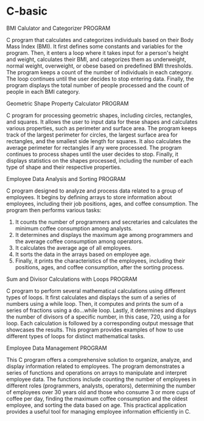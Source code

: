 # C-basic

BMI Calulator and Categorizer PROGRAM

C program that calculates and categorizes individuals based on their Body Mass Index (BMI). It first defines some constants and variables for the program. Then, it enters a loop where it takes input for a person's height and weight, calculates their BMI, and categorizes them as underweight, normal weight, overweight, or obese based on predefined BMI thresholds. The program keeps a count of the number of individuals in each category. The loop continues until the user decides to stop entering data. Finally, the program displays the total number of people processed and the count of people in each BMI category.


Geometric Shape Property Calculator PROGRAM

C program for processing geometric shapes, including circles, rectangles, and squares. It allows the user to input data for these shapes and calculates various properties, such as perimeter and surface area. The program keeps track of the largest perimeter for circles, the largest surface area for rectangles, and the smallest side length for squares. It also calculates the average perimeter for rectangles if any were processed. The program continues to process shapes until the user decides to stop. Finally, it displays statistics on the shapes processed, including the number of each type of shape and their respective properties.


Employee Data Analysis and Sorting PROGRAM

C program designed to analyze and process data related to a group of employees. It begins by defining arrays to store information about employees, including their job positions, ages, and coffee consumption. The program then performs various tasks:
1.  It counts the number of programmers and secretaries and calculates the minimum coffee consumption among analysts.
2.  It determines and displays the maximum age among programmers and the average coffee consumption among operators.
3.  It calculates the average age of all employees.
4.  It sorts the data in the arrays based on employee age.
5.  Finally, it prints the characteristics of the employees, including their positions, ages, and coffee consumption, after the sorting process.


Sum and Divisor Calculations with Loops PROGRAM

C program to perform several mathematical calculations using different types of loops. It first calculates and displays the sum of a series of numbers using a while loop. Then, it computes and prints the sum of a series of fractions using a do...while loop. Lastly, it determines and displays the number of divisors of a specific number, in this case, 720, using a for loop. Each calculation is followed by a corresponding output message that showcases the results. This program provides examples of how to use different types of loops for distinct mathematical tasks.


Employee Data Management PROGRAM

This C program offers a comprehensive solution to organize, analyze, and display information related to employees. The program demonstrates a series of functions and operations on arrays to manipulate and interpret employee data. The functions include counting the number of employees in different roles (programmers, analysts, operators), determining the number of employees over 30 years old and those who consume 3 or more cups of coffee per day, finding the maximum coffee consumption and the oldest employee, and sorting the data based on age. This practical application provides a useful tool for managing employee information efficiently in C.
